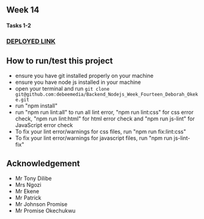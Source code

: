 ## Week 14
#### Tasks 1-2

### [DEPLOYED LINK](https://debeechatapi.onrender.com/)
## How to run/test this project
* ensure you have git installed properly on your machine
* ensure you have node js installed in your machine
* open your terminal and run `git clone git@github.com:debeemedia/Backend_Nodejs_Week_Fourteen_Deborah_Okeke.git`
* run "npm install"
* run "npm run lint:all" to run all lint error, "npm run lint:css" for css error check, "npm run lint:html" for html error check and "npm run js-lint" for JavaScript error check
* To fix your lint error/warnings for css files, run "npm run fix:lint:css"
* To fix your lint error/warnings for javascript files, run "npm run js-lint-fix"

## Acknowledgement
* Mr Tony Dilibe
* Mrs Ngozi
* Mr Ekene
* Mr Patrick
* Mr Johnson Promise
* Mr Promise Okechukwu
